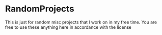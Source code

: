# RandomProjects
This is just for random misc projects that I work on in my free time. You are free to use these anything here in accordance with the license
